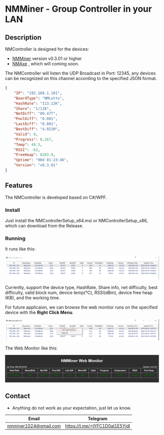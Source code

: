 # NMMiner - Group Controller in your LAN

## Description
NMController is designed for the devices:

- [NMMiner](https://github.com/NMminer1024/NMMiner.git) version v0.3.01 or higher
- [NMAxe](https://github.com/NMminer1024/ESP-Miner-NMAxe.git) , which will coming soon.

The NMController will listen the UDP Broadcast in Port: 12345, any devices can be recognized on this channel according to the specified JSON format.

```json
{
    "IP": "192.168.1.101",
    "BoardType": "NMLotto",
    "HashRate": "113.13K",
    "Share": "1/138",
    "NetDiff": "89.47T",
    "PoolDiff": "0.001",
    "LastDiff": "0.001",
    "BestDiff": "4.021M",
    "Valid": 0,
    "Progress": 0.167,
    "Temp": 48.5,
    "RSSI": -62,
    "FreeHeap": 8203.9,
    "Uptime": "00d 01:23:46",
    "Version": "v0.3.01"
}
```

## Features

The NMController is developed based on C#/WPF.

### Install
Just install the NMControllerSetup_x64.msi or NMControllerSetup_x86, which can download from the Release. 

### Running
It runs like this:

![Home](pic/home.png)

Currently, support the device type, HashRate, Share info, net difficulty, best difficulty, valid block num, device temp(℃), RSSI(dBm), device free heap (KB), and the working time.

For future applicaion, we can browse the web monitor runs on the specified device with the **Right Click Menu**.

![goto_web_monitor](pic/goto_web_monitor.png)

The Web Monitor like this:

![web_monitor](pic/web_monitor.png)


## Contact
- Anything do not work as your expectation, just let us know.

| Email                   |  Telegram                       |
| :-----------------:     |  :-----------------:            |
|nmminer1024@gmail.com    |  https://t.me/+IYFC1D0al1E5Yjdl |